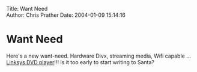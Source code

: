 Title: Want Need  
Author: Chris Prather
Date: 2004-01-09 15:14:16

# Want Need
Here's a new want-need. Hardware Divx, streaming media, Wifi capable ... <a title="Linksys New DVD Player With Wireless-G Media Link Plays DVDs, Digital Videos, Photos and Music on Home TVs and Stereos" href="http://biz.yahoo.com/prnews/040108/lath036_1.html">Linksys DVD player</a>!!! Is it too early to start writing to Santa?



